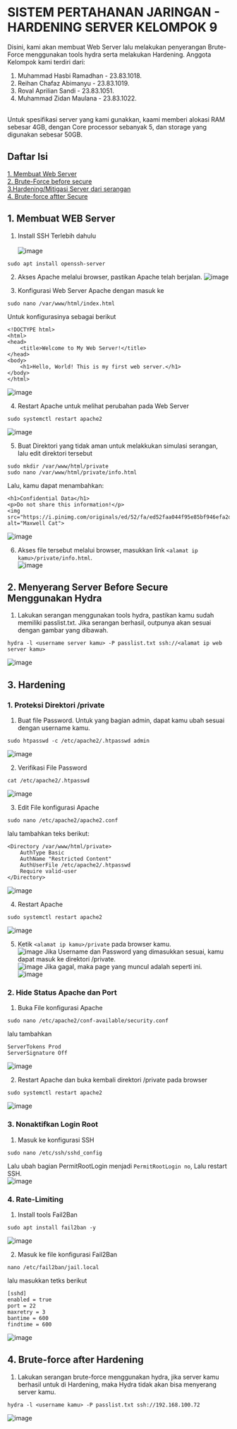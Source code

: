 # SISTEM PERTAHANAN JARINGAN - HARDENING SERVER KELOMPOK 9
Disini, kami akan membuat Web Server lalu melakukan penyerangan Brute-Force menggunakan tools hydra serta melakukan Hardening. Anggota Kelompok kami terdiri dari: <br>
1.  Muhammad Hasbi Ramadhan - 23.83.1018. <br>
2. Reihan Chafaz Abimanyu - 23.83.1019. <br>
3. Roval Aprilian Sandi - 23.83.1051. <br>
4. Muhammad Zidan Maulana - 23.83.1022. <br>
<br>
Untuk spesifikasi server yang kami gunakkan, kaami memberi alokasi RAM sebesar 4GB, dengan Core processor sebanyak 5, dan storage yang digunakan sebesar 50GB. <br>

## Daftar Isi
<a href="#web">1. Membuat Web Server</a> <br>
<a href="#bfs">2. Brute-Force before secure </a> <br>
<a href="#har">3.Hardening/Mitigasi Server dari serangan</a> <br>
<a href="#bas">4. Brute-force aftter Secure</a> <br>


<h2 id="web">1. Membuat WEB Server</h2>

1. Install SSH Terlebih dahulu <br> <br>
![image](https://github.com/user-attachments/assets/afa8bc76-ab40-49e5-9119-898e6e6c0207)
```
sudo apt install openssh-server
```
2. Akses Apache melalui browser, pastikan Apache telah berjalan.
![image](https://github.com/user-attachments/assets/ba18f0d0-dd7c-49a8-a1b1-e42621414e1d)

3. Konfigurasi Web Server Apache dengan masuk ke
```
sudo nano /var/www/html/index.html
```
Untuk konfigurasinya sebagai berikut
```
<!DOCTYPE html>
<html>
<head>
    <title>Welcome to My Web Server!</title>
</head>
<body>
    <h1>Hello, World! This is my first web server.</h1>
</body>
</html>
```
![image](https://github.com/user-attachments/assets/b89ddd12-183b-4172-9831-867250974392)

4. Restart Apache untuk melihat perubahan pada Web Server
```
sudo systemctl restart apache2
```
![image](https://github.com/user-attachments/assets/ce3f332a-4f47-490f-ad48-53c308a239cb)

5. Buat Direktori yang tidak aman untuk melakkukan simulasi serangan, lalu edit direktori tersebut
```
sudo mkdir /var/www/html/private
sudo nano /var/www/html/private/info.html
```
Lalu, kamu dapat menambahkan:
```
<h1>Confidential Data</h1>
<p>Do not share this information!</p>
<img src="https://i.pinimg.com/originals/ed/52/fa/ed52faa044f95e85bf946efa2d116b7f.png" alt="Maxwell Cat">
```
![image](https://github.com/user-attachments/assets/27bffa7d-6769-4aca-ae54-8a661b9b3578)

6. Akses file tersebut melalui browser, masukkan link ```<alamat ip kamu>/private/info.html```. <br>
![image](https://github.com/user-attachments/assets/c60413fc-d2f4-4045-9f2f-f08826155615)

<h2 id="bfs">2. Menyerang Server Before Secure Menggunakan Hydra</h2>

1. Lakukan serangan menggunakan tools hydra, pastikan kamu sudah memiliki passlist.txt. Jika serangan berhasil, outpunya akan sesuai dengan gambar yang dibawah.
```
hydra -l <username server kamu> -P passlist.txt ssh://<alamat ip web server kamu>
```
![image](https://github.com/user-attachments/assets/9ba09a30-4823-4d7b-9364-13a4bb2137a8)

<h2 id="har">3. Hardening</h2>

### 1. Proteksi Direktori /private 

1. Buat file Password. Untuk yang bagian admin, dapat kamu ubah sesuai dengan username kamu.
```
sudo htpasswd -c /etc/apache2/.htpasswd admin
```
![image](https://github.com/user-attachments/assets/3c2db5ba-badf-42df-8fc6-9f98c0875fab)

2. Verifikasi File Password
```
cat /etc/apache2/.htpasswd
```
![image](https://github.com/user-attachments/assets/e95d4777-be5b-410e-8ffb-284129e7dec8)

3. Edit File konfigurasi Apache
```
sudo nano /etc/apache2/apache2.conf
```
lalu tambahkan teks berikut:
```
<Directory /var/www/html/private>
    AuthType Basic
    AuthName "Restricted Content"
    AuthUserFile /etc/apache2/.htpasswd
    Require valid-user
</Directory>
```
![image](https://github.com/user-attachments/assets/feedb86a-e571-4d8f-9168-ad3fe04adfc9)

4. Restart Apache
```
sudo systemctl restart apache2
```
![image](https://github.com/user-attachments/assets/6d9abaf0-8d44-42d4-b3c9-e15266bfde17)

5. Ketik ```<alamat ip kamu>/private``` pada browser kamu. <br>
![image](https://github.com/user-attachments/assets/5a8de559-4345-4140-889d-0fe9f6436fc5)
Jika Username dan Password yang dimasukkan sesuai, kamu dapat masuk ke direktori /private. <br>
![image](https://github.com/user-attachments/assets/fbe82690-1f0f-423f-b76b-c6326613417b)
Jika gagal, maka page yang muncul adalah seperti ini. <br>
![image](https://github.com/user-attachments/assets/a48185e8-7a67-4e8e-9da7-87589a67df78)

### 2. Hide Status Apache dan Port

1. Buka File konfigurasi Apache
```
sudo nano /etc/apache2/conf-available/security.conf
```
lalu tambahkan
```
ServerTokens Prod
ServerSignature Off
```
![image](https://github.com/user-attachments/assets/8d4d727a-5907-465d-9879-1a163f3d0e8a)


2. Restart Apache dan buka kembali direktori /private pada browser
```
sudo systemctl restart apache2
```
![image](https://github.com/user-attachments/assets/3734a955-3754-4f9d-aca7-ab4b9b8940ae)

### 3. Nonaktifkan Login Root

1. Masuk ke konfigurasi SSH
```
sudo nano /etc/ssh/sshd_config
```
Lalu ubah bagian PermitRootLogin menjadi ```PermitRootLogin no```, Lalu restart SSH. <br>
![image](https://github.com/user-attachments/assets/7aea9b09-e413-4215-8c86-1db4486ce478)

### 4. Rate-Limiting

1. Install tools Fail2Ban
```
sudo apt install fail2ban -y
```
![image](https://github.com/user-attachments/assets/21537aaa-af76-41a3-8926-d6ded02cef3c)

2. Masuk ke file konfigurasi Fail2Ban
```
nano /etc/fail2ban/jail.local
```
lalu masukkan tetks berikut
```
[sshd]
enabled = true
port = 22
maxretry = 3
bantime = 600
findtime = 600
```
![image](https://github.com/user-attachments/assets/7eb8e069-77e0-4edb-b201-486607e7a7c9)

<h2 id="bas">4. Brute-force after Hardening</h2>

1. Lakukan serangan brute-force menggunakan hydra, jika server kamu berhasil untuk di Hardening, maka Hydra tidak akan bisa menyerang server kamu.
```
hydra -l <username kamu> -P passlist.txt ssh://192.168.100.72
```
![image](https://github.com/user-attachments/assets/688d013b-c45f-4d30-ae92-ddf05082198c)

